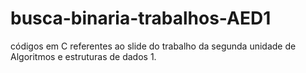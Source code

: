 # busca-binaria-trabalhos-AED1
códigos em C referentes ao slide do trabalho da segunda unidade de Algoritmos e estruturas de dados 1.
